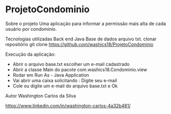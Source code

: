 # ProjetoCondominio

Sobre o projeto
Uma aplicação para informar a permissão mais alta de cada usuário por condominio.

Tecnologias utilizadas
Back end
Java
Base de dados arquivo txt. 
clonar repositório
git clone https://github.com/washics18/ProjetoCondominio

Execução da aplicação:

 - Abrir o arquivo base.txt escolher um e-mail cadastrado
 - Abrir a classe Main do pacote com.washics18.Condominio.view
 - Rodar em Run As - Java Application 
 - Vai abrir uma caixa solicitando : Digite seu e-mail
 - Cole ou digite um e-mail do arquivo base.txt e Ok


Autor
Washington Carlos da Silva

https://www.linkedin.com/in/washington-carlos-4a32b481/
